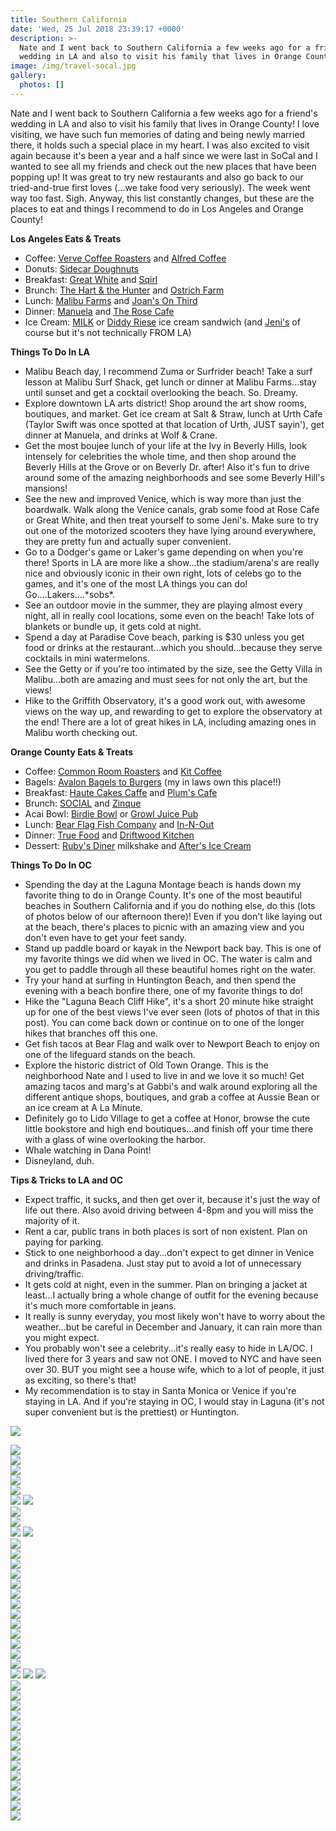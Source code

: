 ```yaml
---
title: Southern California
date: 'Wed, 25 Jul 2018 23:39:17 +0000'
description: >-
  Nate and I went back to Southern California a few weeks ago for a friend's
  wedding in LA and also to visit his family that lives in Orange County!
image: /img/travel-socal.jpg
gallery:
  photos: []
---
```

Nate and I went back to Southern California a few weeks ago for a friend's wedding in LA and also to visit his family that lives in Orange County! I love visiting, we have such fun memories of dating and being newly married there, it holds such a special place in my heart. I was also excited to visit again because it's been a year and a half since we were last in SoCal and I wanted to see all my friends and check out the new places that have been popping up! It was great to try new restaurants and also go back to our tried-and-true first loves (...we take food very seriously). The week went way too fast. Sigh. Anyway, this list constantly changes, but these are the places to eat and things I recommend to do in Los Angeles and Orange County!

**Los Angeles Eats & Treats**

* Coffee: [Verve Coffee Roasters](https://www.instagram.com/vervecoffee/) and [Alfred Coffee](https://www.instagram.com/alfred/)
* Donuts: [Sidecar Doughnuts](https://www.instagram.com/sidecardoughnuts/)
* Breakfast: [Great White](https://www.instagram.com/greatwhitevenice/) and [Sqirl](https://www.instagram.com/sqirlla/)
* Brunch: [The Hart & the Hunter](https://www.instagram.com/handtheh/) and [Ostrich Farm](https://www.instagram.com/ostrichfarmla/)
* Lunch: [Malibu Farms](https://www.instagram.com/malibufarm/) and [Joan's On Third](https://www.instagram.com/joansonthird/)
* Dinner: [Manuela](https://www.instagram.com/manueladtla/) and [The Rose Cafe](https://www.instagram.com/therosevenice/)
* Ice Cream: [MILK](https://www.instagram.com/themilkshop_la/) or [Diddy Riese](https://www.instagram.com/diddyriese/) ice cream sandwich (and [Jeni's](https://www.instagram.com/jenisicecreams/) of course but it's not technically FROM LA)

**Things To Do In LA**

* Malibu Beach day, I recommend Zuma or Surfrider beach! Take a surf lesson at Malibu Surf Shack, get lunch or dinner at Malibu Farms...stay until sunset and get a cocktail overlooking the beach. So. Dreamy.
* Explore downtown LA arts district! Shop around the art show rooms, boutiques, and market. Get ice cream at Salt & Straw, lunch at Urth Cafe (Taylor Swift was once spotted at that location of Urth, JUST sayin'), get dinner at Manuela, and drinks at Wolf & Crane.
* Get the most boujee lunch of your life at the Ivy in Beverly Hills, look intensely for celebrities the whole time, and then shop around the Beverly Hills at the Grove or on Beverly Dr. after! Also it's fun to drive around some of the amazing neighborhoods and see some Beverly Hill's mansions!
* See the new and improved Venice, which is way more than just the boardwalk. Walk along the Venice canals, grab some food at Rose Cafe or Great White, and then treat yourself to some Jeni's. Make sure to try out one of the motorized scooters they have lying around everywhere, they are pretty fun and actually super convenient.
* Go to a Dodger's game or Laker's game depending on when you're there! Sports in LA are more like a show...the stadium/arena's are really nice and obviously iconic in their own right, lots of celebs go to the games, and it's one of the most LA things you can do! Go....Lakers....\*sobs\*.
* See an outdoor movie in the summer, they are playing almost every night, all in really cool locations, some even on the beach! Take lots of blankets or bundle up, it gets cold at night.
* Spend a day at Paradise Cove beach, parking is $30 unless you get food or drinks at the restaurant...which you should...because they serve cocktails in mini watermelons.
* See the Getty or if you're too intimated by the size, see the Getty Villa in Malibu...both are amazing and must sees for not only the art, but the views!
* Hike to the Griffith Observatory, it's a good work out, with awesome views on the way up, and rewarding to get to explore the observatory at the end! There are a lot of great hikes in LA, including amazing ones in Malibu worth checking out.

**Orange County Eats & Treats**

* Coffee: [Common Room Roasters](https://www.instagram.com/commonroomroasters/) and [Kit Coffee](https://www.instagram.com/kitcoffee/)
* Bagels: [Avalon Bagels to Burgers](https://www.yelp.com/biz/avalon-bagels-to-burgers-placentia-placentia) (my in laws own this place!!)
* Breakfast: [Haute Cakes Caffe](https://www.instagram.com/hautecakescaffe/) and [Plum's Cafe](https://www.instagram.com/plumscafe/)
* Brunch: [SOCIAL](https://www.instagram.com/socialcostamesa/) and [Zinque](https://www.instagram.com/zinque/)
* Acai Bowl: [Birdie Bowl](https://www.instagram.com/birdiejuicery/) or [Growl Juice Pub](https://www.instagram.com/growljuicepub/)
* Lunch: [Bear Flag Fish Company](https://www.instagram.com/bearflagfishco/) and [In-N-Out](https://www.instagram.com/innout/)
* Dinner: [True Food](https://www.instagram.com/true_food_kitchen/) and [Driftwood Kitchen](https://www.instagram.com/driftwoodkitchn/)
* Dessert: [Ruby's Diner](https://www.instagram.com/rubysdiner/) milkshake and [After's Ice Cream](https://www.instagram.com/aftersicecream/)

**Things To Do In OC**

* Spending the day at the Laguna Montage beach is hands down my favorite thing to do in Orange County. It's one of the most beautiful beaches in Southern California and if you do nothing else, do this (lots of photos below of our afternoon there)! Even if you don't like laying out at the beach, there's places to picnic with an amazing view and you don't even have to get your feet sandy.
* Stand up paddle board or kayak in the Newport back bay. This is one of my favorite things we did when we lived in OC. The water is calm and you get to paddle through all these beautiful homes right on the water.
* Try your hand at surfing in Huntington Beach, and then spend the evening with a beach bonfire there, one of my favorite things to do!
* Hike the "Laguna Beach Cliff Hike", it's a short 20 minute hike straight up for one of the best views I've ever seen (lots of photos of that in this post). You can come back down or continue on to one of the longer hikes that branches off this one.
* Get fish tacos at Bear Flag and walk over to Newport Beach to enjoy on one of the lifeguard stands on the beach.
* Explore the historic district of Old Town Orange. This is the neighborhood Nate and I used to live in and we love it so much! Get amazing tacos and marg's at Gabbi's and walk around exploring all the different antique shops, boutiques, and grab a coffee at Aussie Bean or an ice cream at A La Minute.
* Definitely go to Lido Village to get a coffee at Honor, browse the cute little bookstore and high end boutiques...and finish off your time there with a glass of wine overlooking the harbor.
* Whale watching in Dana Point! 
* Disneyland, duh.

**Tips & Tricks to LA and OC**

* Expect traffic, it sucks, and then get over it, because it's just the way of life out there. Also avoid driving between 4-8pm and you will miss the majority of it.
* Rent a car, public trans in both places is sort of non existent. Plan on paying for parking.
* Stick to one neighborhood a day...don't expect to get dinner in Venice and drinks in Pasadena. Just stay put to avoid a lot of unnecessary driving/traffic.
* It gets cold at night, even in the summer. Plan on bringing a jacket at least...I actually bring a whole change of outfit for the evening because it's much more comfortable in jeans.
* It really is sunny everyday, you most likely won't have to worry about the weather...but be careful in December and January, it can rain more than you might expect.
* You probably won't see a celebrity...it's really easy to hide in LA/OC. I lived there for 3 years and saw not ONE. I moved to NYC and have seen over 30. BUT you might see a house wife, which to a lot of people, it just as exciting, so there's that!
* My recommendation is to stay in Santa Monica or Venice if you're staying in LA. And if you're staying in OC, I would stay in Laguna (it's not super convenient but is the prettiest) or Huntington.

![](https://djh82r8xhqebh.cloudfront.net/uploads/2018/07/Cali_Blog-10.jpg) <div class="flex-ns mhn2-ns mb3"> <div class="ph2-ns w-50-ns"> ![](https://djh82r8xhqebh.cloudfront.net/uploads/2018/07/Cali_Blog-54.jpg)</div> <div class="ph2-ns w-50-ns"> ![](https://djh82r8xhqebh.cloudfront.net/uploads/2018/07/Cali_Blog-7.jpg)</div> </div> ![](https://djh82r8xhqebh.cloudfront.net/uploads/2018/07/Cali_Blog-12.jpg) <div class="flex-ns mhn2-ns mb3"> <div class="ph2-ns w-50-ns"> ![](https://djh82r8xhqebh.cloudfront.net/uploads/2018/07/Cali_Blog-6.jpg)</div> <div class="ph2-ns w-50-ns"> ![](https://djh82r8xhqebh.cloudfront.net/uploads/2018/07/Cali_Blog-8.jpg)</div> </div> ![](https://djh82r8xhqebh.cloudfront.net/uploads/2018/07/Cali_Blog-13.jpg) ![](https://djh82r8xhqebh.cloudfront.net/uploads/2018/07/Cali_Blog-15.jpg) <div class="flex-ns mhn2-ns mb3"> <div class="ph2-ns w-50-ns"> ![](https://djh82r8xhqebh.cloudfront.net/uploads/2018/07/Cali_Blog-3.jpg)</div> <div class="ph2-ns w-50-ns"> ![](https://djh82r8xhqebh.cloudfront.net/uploads/2018/07/Cali_Blog-4.jpg)</div> </div> ![](https://djh82r8xhqebh.cloudfront.net/uploads/2018/07/Cali_Blog-21.jpg) ![](https://djh82r8xhqebh.cloudfront.net/uploads/2018/07/Cali_Blog-22.jpg) <div class="flex-ns mhn2-ns mb3"> <div class="ph2-ns w-50-ns"> ![](https://djh82r8xhqebh.cloudfront.net/uploads/2018/07/Cali_Blog-24.jpg)</div> <div class="ph2-ns w-50-ns"> ![](https://djh82r8xhqebh.cloudfront.net/uploads/2018/07/Cali_Blog-25.jpg)</div> </div> ![](https://djh82r8xhqebh.cloudfront.net/uploads/2018/07/Cali_Blog-23.jpg) <div class="flex-ns mhn2-ns mb3"> <div class="ph2-ns w-50-ns"> ![](https://djh82r8xhqebh.cloudfront.net/uploads/2018/07/Cali_Blog-17.jpg)</div> <div class="ph2-ns w-50-ns"> ![](https://djh82r8xhqebh.cloudfront.net/uploads/2018/07/Cali_Blog-18.jpg)</div> </div> <div class="flex-ns mhn2-ns mb3"> <div class="ph2-ns w-50-ns"> ![](https://djh82r8xhqebh.cloudfront.net/uploads/2018/07/Cali_Blog-19.jpg)</div> <div class="ph2-ns w-50-ns"> ![](https://djh82r8xhqebh.cloudfront.net/uploads/2018/07/Cali_Blog-2.jpg)</div> </div> ![](https://djh82r8xhqebh.cloudfront.net/uploads/2018/07/Cali_Blog-29.jpg) <div class="flex-ns mhn2-ns mb3"> <div class="ph2-ns w-50-ns"> ![](https://djh82r8xhqebh.cloudfront.net/uploads/2018/07/Cali_Blog-32.jpg)</div> <div class="ph2-ns w-50-ns"> ![](https://djh82r8xhqebh.cloudfront.net/uploads/2018/07/Cali_Blog-33.jpg)</div> </div> ![](https://djh82r8xhqebh.cloudfront.net/uploads/2018/07/Cali_Blog-26.jpg) <div class="flex-ns mhn2-ns mb3"> <div class="ph2-ns w-50-ns"> ![](https://djh82r8xhqebh.cloudfront.net/uploads/2018/07/Cali_Blog-39.jpg)</div> <div class="ph2-ns w-50-ns"> ![](https://djh82r8xhqebh.cloudfront.net/uploads/2018/07/Cali_Blog-35.jpg)</div> </div> ![](https://djh82r8xhqebh.cloudfront.net/uploads/2018/07/Cali_Blog-30.jpg) ![](https://djh82r8xhqebh.cloudfront.net/uploads/2018/07/Cali_Blog-34.jpg) ![](https://djh82r8xhqebh.cloudfront.net/uploads/2018/07/Cali_Blog-37.jpg) <div class="flex-ns mhn2-ns mb3"> <div class="ph2-ns w-50-ns"> ![](https://djh82r8xhqebh.cloudfront.net/uploads/2018/07/Cali_Blog-41.jpg)</div> <div class="ph2-ns w-50-ns"> ![](https://djh82r8xhqebh.cloudfront.net/uploads/2018/07/Cali_Blog-43.jpg)</div> </div> <div class="flex-ns mhn2-ns mb3"> <div class="ph2-ns w-50-ns"> ![](https://djh82r8xhqebh.cloudfront.net/uploads/2018/07/Cali_Blog-44.jpg)</div> <div class="ph2-ns w-50-ns"> ![](https://djh82r8xhqebh.cloudfront.net/uploads/2018/07/Cali_Blog-42.jpg)</div> </div> <div class="flex-ns mhn2-ns mb3"> <div class="ph2-ns w-50-ns"> ![](https://djh82r8xhqebh.cloudfront.net/uploads/2018/07/Cali_Blog-38.jpg)</div> <div class="ph2-ns w-50-ns"> ![](https://djh82r8xhqebh.cloudfront.net/uploads/2018/07/Cali_Blog-45.jpg)</div> </div> <div class="flex-ns mhn2-ns mb3"> <div class="ph2-ns w-50-ns"> ![](https://djh82r8xhqebh.cloudfront.net/uploads/2018/07/Cali_Blog-40.jpg)</div> <div class="ph2-ns w-50-ns"> ![](https://djh82r8xhqebh.cloudfront.net/uploads/2018/07/Cali_Blog-5.jpg)</div> </div> ![](https://djh82r8xhqebh.cloudfront.net/uploads/2018/07/Cali_Blog-51.jpg) <div class="flex-ns mhn2-ns mb3"> <div class="ph2-ns w-50-ns"> ![](https://djh82r8xhqebh.cloudfront.net/uploads/2018/07/Cali_Blog-47.jpg)</div> <div class="ph2-ns w-50-ns"> ![](https://djh82r8xhqebh.cloudfront.net/uploads/2018/07/Cali_Blog-48.jpg)</div> </div> <div class="flex-ns mhn2-ns mb3"> <div class="ph2-ns w-50-ns"> ![](https://djh82r8xhqebh.cloudfront.net/uploads/2018/07/Cali_Blog-49.jpg)</div> <div class="ph2-ns w-50-ns"> ![](https://djh82r8xhqebh.cloudfront.net/uploads/2018/07/Cali_Blog-50.jpg)</div> </div> ![](https://djh82r8xhqebh.cloudfront.net/uploads/2018/07/Cali_Blog-1.jpg)
